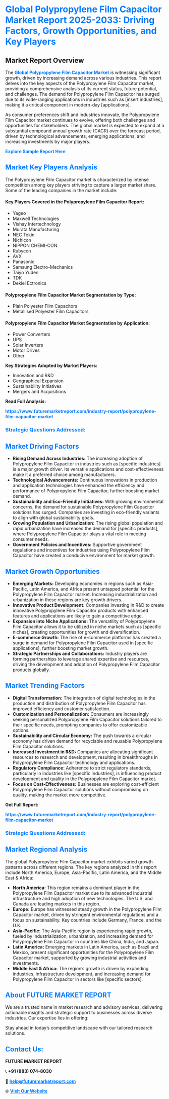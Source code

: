 <h1 style="color: #007BFF;">Global Polypropylene Film Capacitor Market Report 2025-2033: Driving Factors, Growth Opportunities, and Key Players</h1>

<section id="overview">
<h2>Market Report Overview</h2>
<p>The <a href="https://www.futuremarketreport.com/industry-report/polypropylene-film-capacitor-market" style="color: #007BFF; text-decoration: none;"><strong>Global Polypropylene Film Capacitor Market</strong></a> is witnessing significant growth, driven by increasing demand across various industries. This report delves into the key aspects of the Polypropylene Film Capacitor market, providing a comprehensive analysis of its current status, future potential, and challenges. The demand for Polypropylene Film Capacitor has surged due to its wide-ranging applications in industries such as [insert industries], making it a critical component in modern-day [applications].</p>
<p>As consumer preferences shift and industries innovate, the Polypropylene Film Capacitor market continues to evolve, offering both challenges and opportunities for stakeholders. The global market is expected to expand at a substantial compound annual growth rate (CAGR) over the forecast period, driven by technological advancements, emerging applications, and increasing investments by major players.</p>
</section>

<section id="overview">
<p><a href="https://www.futuremarketreport.com/request-sample/reportId=37480" style="color: #007BFF; text-decoration: none;"><strong>Explore Sample Report Here</strong></a></p>
</section>

<section id="key-players">
<h2 style="color: #007BFF;">Market Key Players Analysis</h2>
<p>The Polypropylene Film Capacitor market is characterized by intense competition among key players striving to capture a larger market share. Some of the leading companies in the market include:</p>
<h4>Key Players Covered in the Polypropylene Film Capacitor Report:</h4>
<ul><li>Yageo</li><li>Maxwell Technologies</li><li>Vishay Intertechnology</li><li>Murata Manufacturing</li><li>NEC Tokin</li><li>Nichicon</li><li>NIPPON CHEMI-CON</li><li>Rubycon</li><li>AVX</li><li>Panasonic</li><li>Samsung Electro-Mechanics</li><li>Taiyo Yuden</li><li>TDK</li><li>Dekiel Ectronics</li></ul>
<h4>Polypropylene Film Capacitor Market Segmentation by Type:</h4>
<ul><li>Plain Polyester Film Capacitors</li><li>Metallised Polyester Film Capacitors</li></ul>

<h4>Polypropylene Film Capacitor Market Segmentation by Application:</h4>
<ul><li>Power Converters</li><li>UPS</li><li>Solar Inverters</li><li>Motor Drives</li><li>Other</li></ul>
<p><strong>Key Strategies Adopted by Market Players:</strong></p>
<ul>
<li>Innovation and R&D</li>
<li>Geographical Expansion</li>
<li>Sustainability Initiatives</li>
<li>Mergers and Acquisitions</li>
</ul>
</section>

<section>
<p><strong>Read Full Analysis: </strong></p><a href="https://www.futuremarketreport.com/industry-report/polypropylene-film-capacitor-market" style="color: #007BFF; text-decoration: none;"><strong>https://www.futuremarketreport.com/industry-report/polypropylene-film-capacitor-market</strong></a>
<h3 style="color: #007BFF;">Strategic Questions Addressed:</h3>
</section>

<section id="driving-factors">
<h2 style="color: #007BFF;">Market Driving Factors</h2>
<ul>
<li><strong>Rising Demand Across Industries:</strong> The increasing adoption of Polypropylene Film Capacitor in industries such as [specific industries] is a major growth driver. Its versatile applications and cost-effectiveness make it a preferred choice among manufacturers.</li>
<li><strong>Technological Advancements:</strong> Continuous innovations in production and application technologies have enhanced the efficiency and performance of Polypropylene Film Capacitor, further boosting market demand.</li>
<li><strong>Sustainability and Eco-Friendly Initiatives:</strong> With growing environmental concerns, the demand for sustainable Polypropylene Film Capacitor solutions has surged. Companies are investing in eco-friendly variants to align with global sustainability goals.</li>
<li><strong>Growing Population and Urbanization:</strong> The rising global population and rapid urbanization have increased the demand for [specific products], where Polypropylene Film Capacitor plays a vital role in meeting consumer needs.</li>
<li><strong>Government Policies and Incentives:</strong> Supportive government regulations and incentives for industries using Polypropylene Film Capacitor have created a conducive environment for market growth.</li>
</ul>
</section>

<section id="growth-opportunities">
<h2 style="color: #007BFF;">Market Growth Opportunities</h2>
<ul>
<li><strong>Emerging Markets:</strong> Developing economies in regions such as Asia-Pacific, Latin America, and Africa present untapped potential for the Polypropylene Film Capacitor market. Increasing industrialization and urbanization in these regions are key growth drivers.</li>
<li><strong>Innovative Product Development:</strong> Companies investing in R&D to create innovative Polypropylene Film Capacitor products with enhanced features and applications are likely to gain a competitive edge.</li>
<li><strong>Expansion into Niche Applications:</strong> The versatility of Polypropylene Film Capacitor allows it to be utilized in niche markets such as [specific niches], creating opportunities for growth and diversification.</li>
<li><strong>E-commerce Growth:</strong> The rise of e-commerce platforms has created a surge in demand for Polypropylene Film Capacitor used in [specific applications], further boosting market growth.</li>
<li><strong>Strategic Partnerships and Collaborations:</strong> Industry players are forming partnerships to leverage shared expertise and resources, driving the development and adoption of Polypropylene Film Capacitor products globally.</li>
</ul>
</section>

<section id="trending-factors">
<h2 style="color: #007BFF;">Market Trending Factors</h2>
<ul>
<li><strong>Digital Transformation:</strong> The integration of digital technologies in the production and distribution of Polypropylene Film Capacitor has improved efficiency and customer satisfaction.</li>
<li><strong>Customization and Personalization:</strong> Consumers are increasingly seeking personalized Polypropylene Film Capacitor solutions tailored to their specific needs, prompting companies to offer customizable options.</li>
<li><strong>Sustainability and Circular Economy:</strong> The push towards a circular economy has driven demand for recyclable and reusable Polypropylene Film Capacitor solutions.</li>
<li><strong>Increased Investment in R&D:</strong> Companies are allocating significant resources to research and development, resulting in breakthroughs in Polypropylene Film Capacitor technology and applications.</li>
<li><strong>Regulatory Compliance:</strong> Adherence to strict regulatory standards, particularly in industries like [specific industries], is influencing product development and quality in the Polypropylene Film Capacitor market.</li>
<li><strong>Focus on Cost-Effectiveness:</strong> Businesses are exploring cost-efficient Polypropylene Film Capacitor solutions without compromising on quality, making the market more competitive.</li>
</ul>
</section>

<section>
<p><strong>Get Full Report: </strong></p><a href="https://www.futuremarketreport.com/industry-report/polypropylene-film-capacitor-market" style="color: #007BFF; text-decoration: none;"><strong>https://www.futuremarketreport.com/industry-report/polypropylene-film-capacitor-market</strong></a>
<h3 style="color: #007BFF;">Strategic Questions Addressed:</h3>
</section>


<section id="regional-analysis">
<h2 style="color: #007BFF;">Market Regional Analysis</h2>
<p>The global Polypropylene Film Capacitor market exhibits varied growth patterns across different regions. The key regions analyzed in this report include North America, Europe, Asia-Pacific, Latin America, and the Middle East & Africa:</p>
<ul>
<li><strong>North America:</strong> This region remains a dominant player in the Polypropylene Film Capacitor market due to its advanced industrial infrastructure and high adoption of new technologies. The U.S. and Canada are leading markets in this region.</li>
<li><strong>Europe:</strong> Europe has witnessed steady growth in the Polypropylene Film Capacitor market, driven by stringent environmental regulations and a focus on sustainability. Key countries include Germany, France, and the U.K.</li>
<li><strong>Asia-Pacific:</strong> The Asia-Pacific region is experiencing rapid growth, fueled by industrialization, urbanization, and increasing demand for Polypropylene Film Capacitor in countries like China, India, and Japan.</li>
<li><strong>Latin America:</strong> Emerging markets in Latin America, such as Brazil and Mexico, present significant opportunities for the Polypropylene Film Capacitor market, supported by growing industrial activities and investments.</li>
<li><strong>Middle East & Africa:</strong> The region’s growth is driven by expanding industries, infrastructure development, and increasing demand for Polypropylene Film Capacitor in sectors like [specific sectors].</li>
</ul>
</section>

<footer>
<h2 style="color: #007BFF;">About FUTURE MARKET REPORT</h2>
<p>We are a trusted name in market research and advisory services, delivering actionable insights and strategic support to businesses across diverse industries. Our expertise lies in offering:</p>

<p>Stay ahead in today’s competitive landscape with our tailored research solutions.</p>

<h2 style="color: #007BFF;">Contact Us:</h2>
<p><strong>FUTURE MARKET REPORT</strong></p>
<p>📞 <strong>+91 (883) 074-8030</strong></p>
<p>📧 <strong><a href="mailto:help@futuremarketreport.com" style="color: #007BFF;">help@futuremarketreport.com</a></strong></p>
<p>🌐 <strong><a href="https://www.futuremarketreport.com/" style="color: #007BFF;">Visit Our Website</a></strong></p>
</footer>